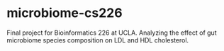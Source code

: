 # microbiome-cs226
Final project for Bioinformatics 226 at UCLA. Analyzing the effect of gut microbiome species composition on LDL and HDL cholesterol. 
